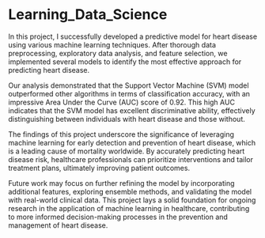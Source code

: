 # Learning_Data_Science
In this project, I successfully developed a predictive model for heart disease using various machine learning techniques. After thorough data preprocessing, exploratory data analysis, and feature selection, we implemented several models to identify the most effective approach for predicting heart disease.

Our analysis demonstrated that the Support Vector Machine (SVM) model outperformed other algorithms in terms of classification accuracy, with an impressive Area Under the Curve (AUC) score of 0.92. This high AUC indicates that the SVM model has excellent discriminative ability, effectively distinguishing between individuals with heart disease and those without.

The findings of this project underscore the significance of leveraging machine learning for early detection and prevention of heart disease, which is a leading cause of mortality worldwide. By accurately predicting heart disease risk, healthcare professionals can prioritize interventions and tailor treatment plans, ultimately improving patient outcomes.

Future work may focus on further refining the model by incorporating additional features, exploring ensemble methods, and validating the model with real-world clinical data. This project lays a solid foundation for ongoing research in the application of machine learning in healthcare, contributing to more informed decision-making processes in the prevention and management of heart disease.
